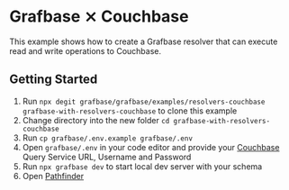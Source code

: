 # Grafbase ⨯ Couchbase

This example shows how to create a Grafbase resolver that can execute read and write operations to Couchbase.

## Getting Started

1. Run `npx degit grafbase/grafbase/examples/resolvers-couchbase grafbase-with-resolvers-couchbase` to clone this example
2. Change directory into the new folder `cd grafbase-with-resolvers-couchbase`
3. Run `cp grafbase/.env.example grafbase/.env`
4. Open `grafbase/.env` in your code editor and provide your [Couchbase](https://www.couchbase.com) Query Service URL, Username and Password
5. Run `npx grafbase dev` to start local dev server with your schema
6. Open [Pathfinder](http://localhost:4000)
